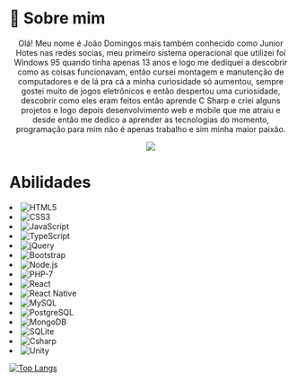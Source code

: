 # 👨 Sobre mim
<p align="center">
Olá! Meu nome é João Domingos mais também conhecido como Junior Hotes nas redes socias, meu primeiro sistema operacional que utilizei foi Windows 95 quando tinha apenas 13 anos e logo me dediquei a descobrir como as coisas funcionavam, então cursei montagem e manutenção de computadores e de lá pra cá a minha curiosidade só aumentou, sempre gostei muito de jogos eletrônicos e então despertou uma curiosidade, descobrir como eles eram feitos então aprende C Sharp e criei alguns projetos e logo depois desenvolvimento web e mobile que me atraiu e desde então me dedíco a aprender as tecnologias do momento, programação para mim não é apenas trabalho e sim minha maior paixão.
</p>
<p align="center">
  <a href="https://www.linkedin.com/feed/?trk=homepage-basic_google-one-tap-submit" target="_black">
    <img src="https://img.shields.io/badge/LinkedIn-0077B5?style=for-the-badge&logo=linkedin&logoColor=white" >
  </a>
</p>

# Abilidades
<p align="center">
<li><img src="https://img.shields.io/badge/HTML5-E34F26?style=for-the-badge&logo=html5&logoColor=white" alt="HTML5" title="HTML5"></li>
<li><img src="https://img.shields.io/badge/CSS3-1572B6?style=for-the-badge&logo=css3&logoColor=white" alt="CSS3" title="CSS3"></li>
<li><img src="https://img.shields.io/badge/JavaScript-F7DF1E?style=for-the-badge&logo=javascript&logoColor=black" alt="JavaScript" title="JavaScript"></li>
<li><img src="https://img.shields.io/badge/TypeScript-007ACC?style=for-the-badge&logo=typescript&logoColor=white" alt="TypeScript" title="TypeScript"></li>
<li><img src="https://img.shields.io/badge/jQuery-0769AD?style=for-the-badge&logo=jquery&logoColor=white" alt="jQuery" title="jQuery"></li>
<li><img src="https://img.shields.io/badge/Bootstrap-563D7C?style=for-the-badge&logo=bootstrap&logoColor=white" alt="Bootstrap" title="Bootstrap"></li>
<li><img src="https://img.shields.io/badge/Node.js-43853D?style=for-the-badge&logo=node.js&logoColor=white" alt="Node.js" title="Node.js"></li>
<li><img src="https://img.shields.io/badge/PHP-777BB4?style=for-the-badge&logo=php&logoColor=white" alt="PHP-7" title="PHP-7"></li>
<li><img src="https://img.shields.io/badge/React-663399?style=for-the-badge&logo=react&logoColor=61DAFB" alt="React" title="React"></li>
<li><img src="https://img.shields.io/badge/React_Native-663399?style=for-the-badge&logo=react&logoColor=61DAFB" alt="React Native" title="React Native"></li>
<li><img src="https://img.shields.io/badge/MySQL-00000F?style=for-the-badge&logo=mysql&logoColor=white" alt="MySQL" title="MySQL"></li>
<li><img src="https://img.shields.io/badge/PostgreSQL-316192?style=for-the-badge&logo=postgresql&logoColor=white" alt="PostgreSQL" title="PostgreSQL"></li>
<li><img src="https://img.shields.io/badge/MongoDB-4EA94B?style=for-the-badge&logo=mongodb&logoColor=white" alt="MongoDB" title="MongoDB"></li>
<li><img src="https://img.shields.io/badge/SQLite-07405E?style=for-the-badge&logo=sqlite&logoColor=white" alt="SQLite" title="SQLite"></li>
<li><img src="https://img.shields.io/badge/C%23-239120?style=for-the-badge&logo=c-sharp&logoColor=white" alt="Csharp" title="C%23"></li>
<li><img src="https://img.shields.io/badge/Unity-100000?style=for-the-badge&logo=unity&logoColor=white" alt="Unity" title="Unity"></li>
</p>

[![Top Langs](https://github-readme-stats.vercel.app/api/top-langs/?username=juniorHotes&layout=compact)](https://github.com/anuraghazra/github-readme-stats)



